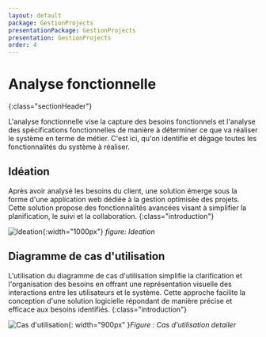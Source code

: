 ```yaml
---
layout: default
package: GestionProjects
presentationPackage: GestionProjects
presentation: GestionProjects
order: 4
---
```


# Analyse fonctionnelle
{:class="sectionHeader"}

L'analyse fonctionnelle vise la capture des besoins fonctionnels et l'analyse des spécifications fonctionnelles de manière à déterminer ce que va réaliser le système en terme de métier. C'est ici, qu'on identifie et dégage toutes les fonctionnalités du système à réaliser.

<!-- new slide -->
## Idéation


Après avoir analysé les besoins du client, une solution émerge sous la forme d'une application web dédiée à la gestion optimisée des projets. Cette solution propose des fonctionnalités avancées visant à simplifier la planification, le suivi et la collaboration.
{:class="introduction"}

![Ideation]({{site.baseurl}}/analyse-fonctionnelle/images/ideation.jpg){:width="1000px"}
*figure: Ideation*

  

<!-- new slide -->
## Diagramme de cas d'utilisation 

L'utilisation du diagramme de cas d'utilisation simplifie la clarification et l'organisation des besoins en offrant une représentation visuelle des interactions entre les utilisateurs et le système. Cette approche facilite la conception d'une solution logicielle répondant de manière précise et efficace aux besoins identifiés.
{:class="introduction"}


![Cas d'utilisation]({{site.baseurl}}/analyse-fonctionnelle/images/use-case.png){: width="900px" }*Figure : Cas d'utilisation detailer*

<!-- TODO : Ajouter les autres utilisateurs -->

<!-- new slide -->